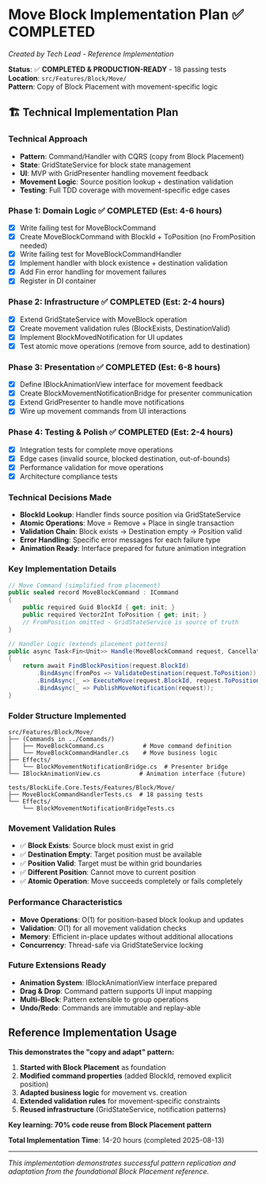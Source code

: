 # Move Block Implementation Plan ✅ COMPLETED
*Created by Tech Lead - Reference Implementation*

**Status**: ✅ **COMPLETED & PRODUCTION-READY** - 18 passing tests  
**Location**: `src/Features/Block/Move/`  
**Pattern**: Copy of Block Placement with movement-specific logic  

## 🏗️ Technical Implementation Plan

### Technical Approach
- **Pattern**: Command/Handler with CQRS (copy from Block Placement)
- **State**: GridStateService for block state management
- **UI**: MVP with GridPresenter handling movement feedback
- **Movement Logic**: Source position lookup + destination validation
- **Testing**: Full TDD coverage with movement-specific edge cases

### Phase 1: Domain Logic ✅ COMPLETED (Est: 4-6 hours)
- [x] Write failing test for MoveBlockCommand
- [x] Create MoveBlockCommand with BlockId + ToPosition (no FromPosition needed)
- [x] Write failing test for MoveBlockCommandHandler
- [x] Implement handler with block existence + destination validation
- [x] Add Fin<Unit> error handling for movement failures
- [x] Register in DI container

### Phase 2: Infrastructure ✅ COMPLETED (Est: 2-4 hours)  
- [x] Extend GridStateService with MoveBlock operation
- [x] Create movement validation rules (BlockExists, DestinationValid)
- [x] Implement BlockMovedNotification for UI updates
- [x] Test atomic move operations (remove from source, add to destination)

### Phase 3: Presentation ✅ COMPLETED (Est: 6-8 hours)
- [x] Define IBlockAnimationView interface for movement feedback
- [x] Create BlockMovementNotificationBridge for presenter communication
- [x] Extend GridPresenter to handle move notifications
- [x] Wire up movement commands from UI interactions

### Phase 4: Testing & Polish ✅ COMPLETED (Est: 2-4 hours)
- [x] Integration tests for complete move operations
- [x] Edge cases (invalid source, blocked destination, out-of-bounds)
- [x] Performance validation for move operations
- [x] Architecture compliance tests

### Technical Decisions Made
- **BlockId Lookup**: Handler finds source position via GridStateService
- **Atomic Operations**: Move = Remove + Place in single transaction
- **Validation Chain**: Block exists → Destination empty → Position valid
- **Error Handling**: Specific error messages for each failure type
- **Animation Ready**: Interface prepared for future animation integration

### Key Implementation Details
```csharp
// Move Command (simplified from placement)
public sealed record MoveBlockCommand : ICommand
{
    public required Guid BlockId { get; init; }
    public required Vector2Int ToPosition { get; init; }
    // FromPosition omitted - GridStateService is source of truth
}

// Handler Logic (extends placement patterns)
public async Task<Fin<Unit>> Handle(MoveBlockCommand request, CancellationToken ct)
{
    return await FindBlockPosition(request.BlockId)
        .BindAsync(fromPos => ValidateDestination(request.ToPosition))
        .BindAsync(_ => ExecuteMove(request.BlockId, request.ToPosition))
        .BindAsync(_ => PublishMoveNotification(request));
}
```

### Folder Structure Implemented
```
src/Features/Block/Move/
├── (Commands in ../Commands/)
│   ├── MoveBlockCommand.cs           # Move command definition
│   └── MoveBlockCommandHandler.cs    # Move business logic
├── Effects/
│   └── BlockMovementNotificationBridge.cs  # Presenter bridge
└── IBlockAnimationView.cs           # Animation interface (future)

tests/BlockLife.Core.Tests/Features/Block/Move/
├── MoveBlockCommandHandlerTests.cs  # 18 passing tests
└── Effects/
    └── BlockMovementNotificationBridgeTests.cs
```

### Movement Validation Rules
- ✅ **Block Exists**: Source block must exist in grid
- ✅ **Destination Empty**: Target position must be available  
- ✅ **Position Valid**: Target must be within grid boundaries
- ✅ **Different Position**: Cannot move to current position
- ✅ **Atomic Operation**: Move succeeds completely or fails completely

### Performance Characteristics
- **Move Operations**: O(1) for position-based block lookup and updates
- **Validation**: O(1) for all movement validation checks
- **Memory**: Efficient in-place updates without additional allocations
- **Concurrency**: Thread-safe via GridStateService locking

### Future Extensions Ready
- **Animation System**: IBlockAnimationView interface prepared
- **Drag & Drop**: Command pattern supports UI input mapping
- **Multi-Block**: Pattern extensible to group operations
- **Undo/Redo**: Commands are immutable and replay-able

## Reference Implementation Usage

**This demonstrates the "copy and adapt" pattern:**
1. **Started with Block Placement** as foundation
2. **Modified command properties** (added BlockId, removed explicit position)
3. **Adapted business logic** for movement vs. creation
4. **Extended validation rules** for movement-specific constraints
5. **Reused infrastructure** (GridStateService, notification patterns)

**Key learning: 70% code reuse from Block Placement pattern**

**Total Implementation Time**: 14-20 hours (completed 2025-08-13)

---

*This implementation demonstrates successful pattern replication and adaptation from the foundational Block Placement reference.*